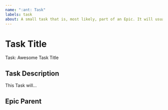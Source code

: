 ```yaml
---
name: ":ant: Task"
labels: task
about: A small task that is, most likely, part of an Epic. It will usually be labeled as `good first issue`.
---
```


<!-- Issue title should mirror the Task Title. -->

# Task Title

Task: Awesome Task Title

## Task Description

This Task will...

## Epic Parent

<!-- The link below should link to its Epic Parent. -->

<!-- [Feature: Awesome Feature Title](https://github.com/username/repository-name/issues/1). -->
